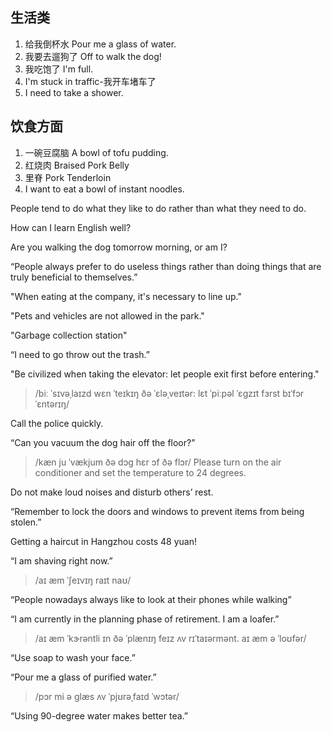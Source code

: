 ## 生活类

1. 给我倒杯水 Pour me a glass of water.
2. 我要去遛狗了 Off to walk the dog!
3. 我吃饱了 I'm full.
4. I'm stuck in traffic-我开车堵车了
5. I need to take a shower.



## 饮食方面

1. 一碗豆腐脑 A bowl of tofu pudding.
2. 红烧肉 Braised Pork Belly
3. 里脊 Pork Tenderloin
4. I want to eat a bowl of instant noodles.



People tend to do what they like to do rather than what they need to do.

How can I learn English well?

Are you walking the dog tomorrow morning, or am I?

“People always prefer to do useless things rather than doing things that are truly beneficial to themselves.”

"When eating at the company, it's necessary to line up."

"Pets and vehicles are not allowed in the park."

"Garbage collection station"

“I need to go throw out the trash.”

"Be civilized when taking the elevator: let people exit first before entering."

> /biː ˈsɪvəˌlaɪzd wɛn ˈteɪkɪŋ ðə ˈɛləˌveɪtər: lɛt ˈpiːpəl ˈɛgzɪt fɜrst bɪˈfɔr ˈɛntərɪŋ/

Call the police quickly.

“Can you vacuum the dog hair off the floor?”
> /kæn ju ˈvækjum ðə dɔg hɛr ɔf ðə flɔr/
Please turn on the air conditioner and set the temperature to 24 degrees.

Do not make loud noises and disturb others’ rest.

“Remember to lock the doors and windows to prevent items from being stolen.”

Getting a haircut in Hangzhou costs 48 yuan!

“I am shaving right now.”

> /aɪ æm ˈʃeɪvɪŋ raɪt naʊ/

“People nowadays always like to look at their phones while walking”

“I am currently in the planning phase of retirement. I am a loafer.”

> /aɪ æm ˈkɝrəntli ɪn ðə ˈplænɪŋ feɪz ʌv rɪˈtaɪərmənt. aɪ æm ə ˈloʊfər/

“Use soap to wash your face.”

“Pour me a glass of purified water.”

> /pɔr mi ə ɡlæs ʌv ˈpjʊrəˌfaɪd ˈwɔtər/

“Using 90-degree water makes better tea.”
